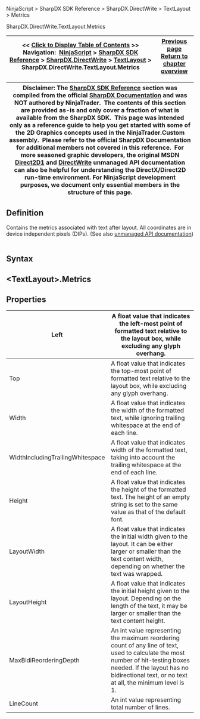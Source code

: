 ﻿
NinjaScript \> SharpDX SDK Reference \> SharpDX.DirectWrite \> TextLayout \> Metrics

SharpDX.DirectWrite.TextLayout.Metrics

| \<\< [Click to Display Table of Contents](sharpdx_directwrite_textlayout_metrics.md) \>\> **Navigation:**     [NinjaScript](ninjascript-1.md) \> [SharpDX SDK Reference](sharpdx_sdk_reference-1.md) \> [SharpDX.DirectWrite](sharpdx_directwrite-1.md) \> [TextLayout](sharpdx_directwrite_textlayout-1.md) \> SharpDX.DirectWrite.TextLayout.Metrics | [Previous page](sharpdx_directwrite_textlayout_maxwidth-1.md) [Return to chapter overview](sharpdx_directwrite_textlayout-1.md) |
| --- | --- |

| Disclaimer: The [SharpDX SDK Reference](sharpdx_sdk_reference-1.md) section was compiled from the official [SharpDX Documentation](http://sharpdx.org/) and was NOT authored by NinjaTrader.  The contents of this section are provided as\-is and only cover a fraction of what is available from the SharpDX SDK.  This page was intended only as a reference guide to help you get started with some of the 2D Graphics concepts used in the NinjaTrader.Custom assembly.  Please refer to the official SharpDX Documentation for additional members not covered in this reference.  For more seasoned graphic developers, the original MSDN [Direct2D1](https://msdn.microsoft.com/en-us/library/windows/desktop/dd370990.aspx) and [DirectWrite](https://msdn.microsoft.com/en-us/library/windows/desktop/dd368038.aspx) unmanaged API documentation can also be helpful for understanding the DirectX/Direct2D run\-time environment. For NinjaScript development purposes, we document only essential members in the structure of this page. |
| --- |

## Definition
Contains the metrics associated with text after layout. All coordinates are in device independent pixels (DIPs).
(See also [unmanaged API documentation](https://msdn.microsoft.com/en-us/library/dd368135.aspx))
 
## Syntax
## \<TextLayout\>.Metrics
## 
## Properties

| Left | A float value that indicates the left\-most point of formatted text relative to the layout box, while excluding any glyph overhang. |
| --- | --- |
| Top | A float value that indicates the top\-most point of formatted text relative to the layout box, while excluding any glyph overhang. |
| Width | A float value that indicates the width of the formatted text, while ignoring trailing whitespace at the end of each line. |
| WidthIncludingTrailingWhitespace | A float value that indicates width of the formatted text, taking into account the trailing whitespace at the end of each line. |
| Height | A float value that indicates the height of the formatted text. The height of an empty string is set to the same value as that of the default font. |
| LayoutWidth | A float value that indicates the initial width given to the layout. It can be either larger or smaller than the text content width, depending on whether the text was wrapped. |
| LayoutHeight | A float value that indicates the initial height given to the layout. Depending on the length of the text, it may be larger or smaller than the text content height. |
| MaxBidiReorderingDepth | An int value representing the maximum reordering count of any line of text, used to calculate the most number of hit\-testing boxes needed. If the layout has no bidirectional text, or no text at all, the minimum level is 1\. |
| LineCount | An int value representing total number of lines. |
